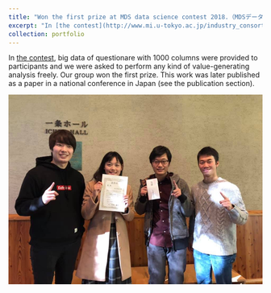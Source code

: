 ```yaml
---
title: "Won the first prize at MDS data science contest 2018.（MDSデータサイエンスコンテストで優勝）"
excerpt: "In [the contest](http://www.mi.u-tokyo.ac.jp/industry_consortium.html ), big data of questionare with 1000 columns were provided to participants and we were asked to perform any kind of value-generating analysis freely. Our group won the first prize. This work was later published as a paper in a national conference in Japan (see the publication section). <br/><img src='/images/MDS_contest_group_pic.jpeg'>"
collection: portfolio
---
```

In [the contest](http://www.mi.u-tokyo.ac.jp/industry_consortium.html ), big data of questionare with 1000 columns were provided to participants and we were asked to perform any kind of value-generating analysis freely. Our group won the first prize. This work was later published as a paper in a national conference in Japan (see the publication section).

<img src='/images/MDS_contest_group_pic.jpeg'>